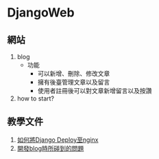 # DjangoWeb
## 網站
  1. blog
     *  功能
        *  可以新增、刪除、修改文章
        *  擁有後臺管理文章以及留言
        *  使用者註冊後可以對文章新增留言以及按讚
  2. how to start?

## 教學文件
  1. [如何將Django Deploy至nginx](https://github.com/samdjk118/DjangoWeb/master/doc/uwsgi.md)
  2. [開發blog時所碰到的問題](https://github.com/samdjk118/DjangoWeb/master/doc/note.md)